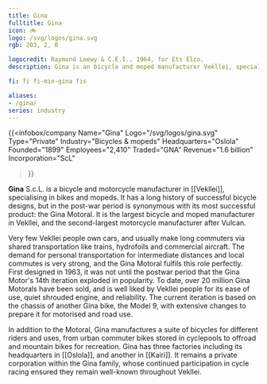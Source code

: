 ```yaml
---
title: Gina
fulltitle: Gina
icon: 🚲
logo: /svg/logos/gina.svg
rgb: 203, 2, 0

logocredit: Raymond Loewy & C.E.I., 1964, for Ets Elco.
description: Gina is an bicycle and moped manufacturer Vekllei, specialising in petrolbikes. It is most famous for the Gina Motoral moped.

fi: fi fi-min-gina fis

aliases:
- /gina/
series: industry
---
```


 {{<infobox/company
	  Name="Gina"
	  Logo="/svg/logos/gina.svg"
	  Type="Private"
	  Industry="Bicycles & mopeds"
	  Headquarters="Oslola"
	  Founded="1899"
	  Employees="2,410"
	  Traded="GNA"
	  Revenue="1.6 billion"
	  Incorporation="ScL"
  >}}

<span class="fi fi-min-gina fis"></span> **Gina** S.c.L. is a bicycle and motorcycle manufacturer in [[Vekllei]], specialising in bikes and mopeds. It has a long history of successful bicycle designs, but in the post-war period is synonymous with its most successful product: the Gina Motoral. It is the largest bicycle and moped manufacturer in Vekllei, and the second-largest motorcycle manufacturer after Vulcan.

Very few Vekllei people own cars, and usually make long commuters via shared transportation like trains, hydrofoils and commercial aircraft. The demand for personal transportation for intermediate distances and local commutes is very strong, and the Gina Motoral fulfils this role perfectly. First designed in 1963, it was not until the postwar period that the Gina Motor's 14th iteration exploded in popularity. To date, over 20 million Gina Motorals have been sold, and is well liked by Vekllei people for its ease of use, quiet shrouded engine, and reliability. The current iteration is based on the chassis of another Gina bike, the Model 9, with extensive changes to prepare it for motorised and road use.

In addition to the Motoral, Gina manufactures a suite of bicycles for different riders and uses, from urban commuter bikes stored in cyclepools to offroad and mountain bikes for recreation. Gina has three factories including its headquarters in [[Oslola]], and another in [[Kairi]]. It remains a private corporation within the Gina family, whose continued participation in cycle racing ensured they remain well-known throughout Vekllei.